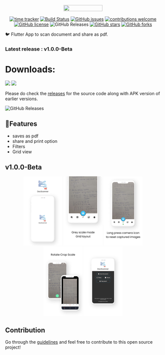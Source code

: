 <p align="center"><img width="50%" height="50%" src="images/logo.png"></p>

<div align="center">
  
[![time tracker](https://wakatime.com/badge/github/Aman-zishan/DocScanner.svg)](https://wakatime.com/badge/github/Aman-zishan/DocScanner)
[![Build Status](https://travis-ci.com/Aman-zishan/DocScanner.svg?branch=master)](https://travis-ci.com/Aman-zishan/DocScanner)
[![GitHub issues](https://img.shields.io/github/issues/Aman-zishan/DocScanner.svg)](https://GitHub.com/Aman-zishan/DocScanner/issues/)
[![contributions welcome](https://img.shields.io/badge/contributions-welcome-brightgreen.svg?style=flat)](https://github.com/Aman-zishan/DocScanner/issues)
[![GitHub license](https://img.shields.io/github/license/Aman-zishan/DocScanner.svg)](https://github.com/Aman-zishan/DocScanner/blob/master/LICENSE)
<img alt="GitHub Releases" src="https://img.shields.io/github/downloads/Aman-zishan/DocScanner/total">
[![GitHub stars](https://img.shields.io/github/stars/Aman-zishan/DocScanner)](https://github.com/Aman-zishan/DocScanner/stargazers)
[![GitHub forks](https://img.shields.io/github/forks/Aman-zishan/DocScanner)](https://github.com/Aman-zishan/DocScanner/network/members)

</div>


:bird: Flutter App to scan document and share as pdf.

### Latest release : v1.0.0-Beta

# Downloads:

<a href="https://play.google.com/store/apps/details?id=com.icodex.DocScanner"><img src="https://play.google.com/intl/en_us/badges/static/images/badges/en_badge_web_generic.png" width="15%"></a>
<a href="https://apt.izzysoft.de/fdroid/index/apk/com.example.DocScanner"><img src="https://gitlab.com/IzzyOnDroid/repo/-/raw/master/assets/IzzyOnDroid.png" width="15%"></a>

Please do check the [releases](https://github.com/Aman-zishan/DocScanner/releases) for the source code along with APK version of earlier versions.

<img alt="GitHub Releases" src="https://img.shields.io/github/downloads/Aman-zishan/DocScanner/total">




## :dart:Features


* saves as pdf
* share and print option
* Filters
* Grid view



## v1.0.0-Beta

<p align="center"><img width="25%" height="25%" src="demo/doc1.png">         <img width="25%" height="25%" src="demo/doc2.png" >   <img width="25%" height="25%" src="demo/doc3.png">     <img width="25%" height="25%" src="demo/doc4.png" >     <img width="25%" height="25%" src="demo/doc5.png" >  </p>


## Contribution

Go through the [guidelines](https://github.com/Aman-zishan/DocScanner/blob/master/CONTRIBUTING.md) and feel free to contribute to this open source project!


